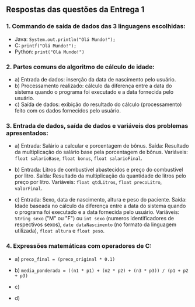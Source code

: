 ## Respostas das questões da Entrega 1

### 1. Commando de saída de dados das 3 linguagens escolhidas:
- Java: `System.out.println("Olá Mundo!");`
- C: `printf("Olá Mundo!");`
- Python: `print("Olá Mundo!")`

### 2. Partes comuns do algoritmo de cálculo de idade:
- a) Entrada de dados: inserção da data de nascimento pelo usuário.
- b) Processamento realizado: cálculo da diferença entre a data do sistema quando o programa foi executado e a data fornecida pelo usuário. 
- c) Saída de dados: exibição do resultado do cálculo (processamento) feito com os dados fornecidos pelo usuário.

### 3. Entrada de dados, saída de dados e variáveis dos problemas apresentados:
- a) Entrada: Salário a calcular e porcentagem de bônus.
     Saída: Resultado da multiplicação do salário base pela porcentagem de bônus.
     Variáveis: `float salarioBase`, `float bonus`, `float salarioFinal`.

- b) Entrada: Litros de combustível abastecidos e preço do combustível por litro.
     Saída: Resultado da multiplicação da quantidade de litros pelo preço por litro.
     Variáveis: `float qtdLitros`, `float precoLitro`, `valorFinal`.

- c) Entrada: Sexo, data de nascimento, altura e peso do paciente.
     Saída: Idade baseada no cálculo da diferença entre a data do sistema quando o programa foi executado e a data fornecida pelo usuário.
     Variáveis: `String sexo` ("M" ou "F") ou `int sexo` (numeros identificadores de respectivos sexos), `date dataNascimento` (no formato da linguagem utilizada), `float altura` e `float peso`.

### 4. Expressões matemáticas com operadores de C:
- a) `preco_final = (preco_original * 0.1)`

- b) `media_ponderada = ((n1 * p1) + (n2 * p2) + (n3 * p3)) / (p1 + p2 + p3)`

- c)

- d)